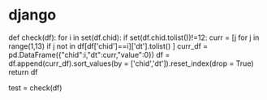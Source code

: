 # django

def check(df):
  for i in set(df.chid):
    if set(df.chid.tolist())!=12:
      curr = [j  for j in range(1,13) if j not in df[df['chid']==i]['dt'].tolist() ]
      curr_df = pd.DataFrame({"chid":i,"dt":curr,"value":0})
      df = df.append(curr_df).sort_values(by = ['chid','dt']).reset_index(drop = True)
  return df

test = check(df)
